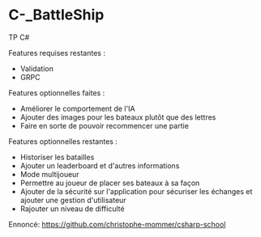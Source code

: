 # C-_BattleShip
TP C#

Features requises restantes :

- Validation
- GRPC



Features optionnelles faites : 
- Améliorer le comportement de l'IA
- Ajouter des images pour les bateaux plutôt que des lettres
- Faire en sorte de pouvoir recommencer une partie



Features optionnelles restantes : 
- Historiser les batailles
- Ajouter un leaderboard et d'autres informations
- Mode multijoueur
- Permettre au joueur de placer ses bateaux à sa façon
- Ajouter de la sécurité sur l'application pour sécuriser les échanges et ajouter une gestion d'utilisateur
- Rajouter un niveau de difficulté

Ennoncé:
https://github.com/christophe-mommer/csharp-school

